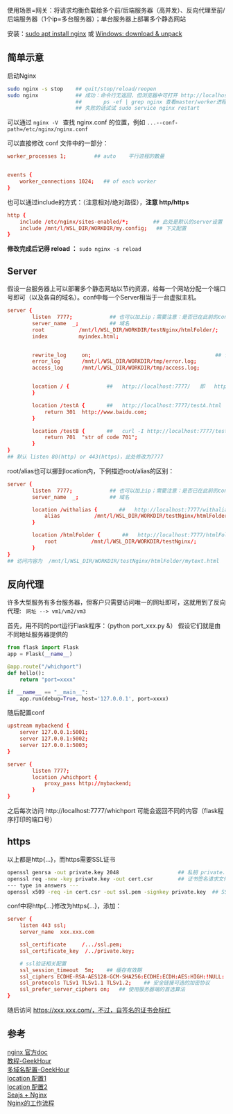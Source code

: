 
使用场景=网关：将请求均衡负载给多个前/后端服务器（高并发）、反向代理至前/后端服务器（1个ip=多台服务器）；单台服务器上部署多个静态网站

安装：[sudo apt install nginx](https://nginx.org/en/linux_packages.html#Ubuntu) 或 [Windows: download & unpack](https://nginx.org/en/download.html)


## 简单示意

启动Nginx
```bash
sudo nginx -s stop    ## quit/stop/reload/reopen
sudo nginx            ## 成功：命令行无返回，但浏览器中可打开 http://localhost:80/  
                      ##       ps -ef | grep nginx 查看master/worker进程
                      ## 失败的话试试 sudo service nginx restart
```

可以通过 ```nginx -V ``` 查找 nginx.conf 的位置，例如 ```...--conf-path=/etc/nginx/nginx.conf```


可以直接修改 conf 文件中的一部分：
```conf
worker_processes 1;         ## auto    平行进程的数量


events {
	worker_connections 1024;   ## of each worker
}
```


也可以通过include的方式：（注意相对/绝对路径），**注意 http/https**
```conf
http {
    include /etc/nginx/sites-enabled/*;        ## 此处是默认的server设置
    include /mnt/l/WSL_DIR/WORKDIR/my.config;   ## 下文配置
}
```

**修改完成后记得 reload ：** ```sudo nginx -s reload```


## Server

假设一台服务器上可以部署多个静态网站以节约资源，给每一个网站分配一个端口号即可（以及各自的域名）。conf中每一个Server相当于一台虚拟主机。

```conf
server {
        listen  7777;            ## 也可以加上ip；需要注意：是否已在此前的conf中被匹配占用，是则不会生效
        server_name  _;          ## 域名
        root           /mnt/l/WSL_DIR/WORKDIR/testNginx/htmlFolder/;
        index          myindex.html;


        rewrite_log     on;                                        ## 记录日志
        error_log       /mnt/l/WSL_DIR/WORKDIR/tmp/error.log;
        access_log      /mnt/l/WSL_DIR/WORKDIR/tmp/access.log;


        location / {            ##   http://localhost:7777/   即   http://localhost:7777/myindex.html    访问 root/index，即 myindex.html 内容
        }

        location /testA {       ##   http://localhost:7777/testA.html  
            return 301  http://www.baidu.com;        
        }

        location /testB {       ##   curl -I http://localhost:7777/testB.html   第一行中的响应码即701 ，也可以在日志中看到
            return 701  "str of code 701";        
        }
}
## 默认 listen 80(http) or 443(https)，此处修改为7777
```


root/alias也可以挪到location内，下例描述root/alias的区别：

```conf
server {
        listen  7777;            ## 也可以加上ip；需要注意：是否已在此前的conf中被匹配占用，是则不会生效
        server_name  _;          ## 域名

        location /withalias {       ##   http://localhost:7777/withalias/mytext.html    网址 ip/alias/mytext.html      访问本地地址 alias/mytext.html
            alias           /mnt/l/WSL_DIR/WORKDIR/testNginx/htmlFolder/;     
        }

        location /htmlFolder {       ##   http://localhost:7777/htmlFolder/mytext.html  网址 ip/location/mytext.html   访问本地地址 root/location/mytext.html
            root           /mnt/l/WSL_DIR/WORKDIR/testNginx/;    
        }
}
## 访问内容为  /mnt/l/WSL_DIR/WORKDIR/testNginx/htmlFolder/mytext.html
```


## 反向代理

许多大型服务有多台服务器，但客户只需要访问唯一的网址即可，这就用到了反向代理: ``` 网址 --> vm1/vm2/vm3```


首先，用不同的port运行Flask程序：（python port_xxx.py &） 假设它们就是由不同地址服务器提供的
```py
from flask import Flask
app = Flask(__name__)

@app.route("/whichport")
def hello():
    return "port=xxxx"

if __name__ == "__main__":
    app.run(debug=True, host='127.0.0.1', port=xxxx)
```


随后配置conf

```conf
upstream mybackend {
    server 127.0.0.1:5001;
    server 127.0.0.1:5002;
    server 127.0.0.1:5003;
}

server {
        listen 7777;     
        location /whichport {  
            proxy_pass http://mybackend;
        }
}
```

之后每次访问 http://localhost:7777/whichport 可能会返回不同的内容（flask程序打印的端口号）



## https

以上都是http{...}，而https需要SSL证书

```bash
openssl genrsa -out private.key 2048                   ## 私钥 private.key
openssl req -new -key private.key -out cert.csr        ## 证书签名请求文件 cert.csr
--- type in answers ---
openssl x509 -req -in cert.csr -out ssl.pem -signkey private.key  ## SSL证书
```

conf中将http{...}修改为https{...}，添加：
```conf
server {
    listen 443 ssl;
    server_name  xxx.xxx.com

    ssl_certificate     /.../ssl.pem;  
    ssl_certificate_key  /../private.key;

    # ssl验证相关配置
    ssl_session_timeout  5m;    ## 缓存有效期
    ssl_ciphers ECDHE-RSA-AES128-GCM-SHA256:ECDHE:ECDH:AES:HIGH:!NULL:!aNULL:!MD5:!ADH:!RC4;    ## 加密算法
    ssl_protocols TLSv1 TLSv1.1 TLSv1.2;    ## 安全链接可选的加密协议
    ssl_prefer_server_ciphers on;   ## 使用服务器端的首选算法
}
```

随后访问 https://xxx.xxx.com/，不过，自签名的证书会标红



## 参考

[nginx 官方doc](https://nginx.org/en/docs/)      
[教程-GeekHour](https://www.bilibili.com/video/BV1mz4y1n7PQ/)      
[多域名配置-GeekHour](https://geekhour.net/2021/01/31/nginx-config/)         
[location 配置1](https://segmentfault.com/a/1190000041217732)     
[location 配置2](https://segmentfault.com/a/1190000022315733)      
[Seajs + Nginx](https://blog.csdn.net/cookcyq__/article/details/129783405)     
[Nginx的工作流程](https://blog.csdn.net/qq_28567955/article/details/129261216)   

